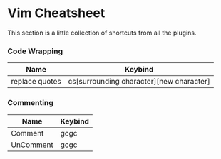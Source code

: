 # Vim Cheatsheet
This section is a little collection of shortcuts from all the plugins.

### Code Wrapping
|Name|Keybind|
|---|---|
|replace quotes|cs[surrounding character][new character]|

### Commenting
|Name|Keybind|
|---|---|
|Comment|gcgc|
|UnComment|gcgc|
